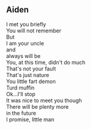 ## Aiden
I met you briefly  
You will not remember  
But  
I am your uncle  
and  
always will be  
You, at this time, didn't do much  
That's not your fault  
That's just nature  
You little fart demon  
Turd muffin  
Ok...I'll stop  
It was nice to meet you though  
There will be plenty more  
in the future  
I promise, little man  